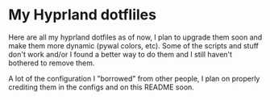 # My Hyprland dotfliles
Here are all my hyprland dotfiles as of now, I plan to upgrade them soon and make them more dynamic (pywal colors, etc).
Some of the scripts and stuff don't work and/or I found a better way to do them and I still haven't bothered to remove them.

A lot of the configuration I "borrowed" from other people, I plan on properly crediting them in the configs and on this README soon.

